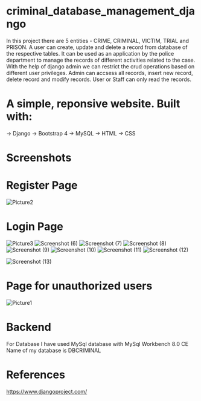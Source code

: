 # criminal_database_management_django
In this project there are 5 entities - CRIME, CRIMINAL, VICTIM, TRIAL and PRISON. 
A user can create, update and delete a record from database of the respective tables. 
It can be used as an application by the police department to manage the records of different activities related to the case.
With the help of django admin we can restrict the crud operations based on different user privileges.
Admin can accsess all records, insert new record, delete record and modify records.
User or Staff can only read the records.

# A simple, reponsive website. Built with:
-> Django 
-> Bootstrap 4
-> MySQL
-> HTML
-> CSS





# Screenshots
# Register Page
![Picture2](https://user-images.githubusercontent.com/104840116/178751131-87c32032-aa40-4ca2-bc2a-4c15ecebaf99.png)
# Login Page
![Picture3](https://user-images.githubusercontent.com/104840116/178751160-4e662ec8-2153-4779-8b95-4e83bf40f2c2.png)
![Screenshot (6)](https://user-images.githubusercontent.com/104840116/178750119-226eb53b-a47e-48ac-9f53-7f08c4ef8e48.png)
![Screenshot (7)](https://user-images.githubusercontent.com/104840116/178750173-2d901fa4-c4f6-4e59-8706-7c5feddbf73c.png)
![Screenshot (8)](https://user-images.githubusercontent.com/104840116/178750196-835a3ece-44d8-4dd6-bd40-78a1920159ee.png)
![Screenshot (9)](https://user-images.githubusercontent.com/104840116/178750230-d9bbabd3-19bb-4bf6-a479-0abc2fa22f5b.png)
![Screenshot (10)](https://user-images.githubusercontent.com/104840116/178753244-e04c8d2b-0ff3-42fa-b5dc-62c73e69ca8c.png)
![Screenshot (11)](https://user-images.githubusercontent.com/104840116/178753273-09344701-3b5d-4b6d-9c8d-27446fb062b6.png)
![Screenshot (12)](https://user-images.githubusercontent.com/104840116/178753302-6b79e8b7-5ca8-4757-ab21-fa569df1f212.png)

![Screenshot (13)](https://user-images.githubusercontent.com/104840116/178750301-9bf3150c-6cad-45ce-abdd-9b16f808c914.png)

# Page for unauthorized users
![Picture1](https://user-images.githubusercontent.com/104840116/178751217-6562e6b0-98fd-413a-b2ef-604834e1269c.png)

# Backend

For Database I have used MySql database with MySql Workbench 8.0 CE
Name of my database is DBCRIMINAL



# References
https://www.djangoproject.com/
